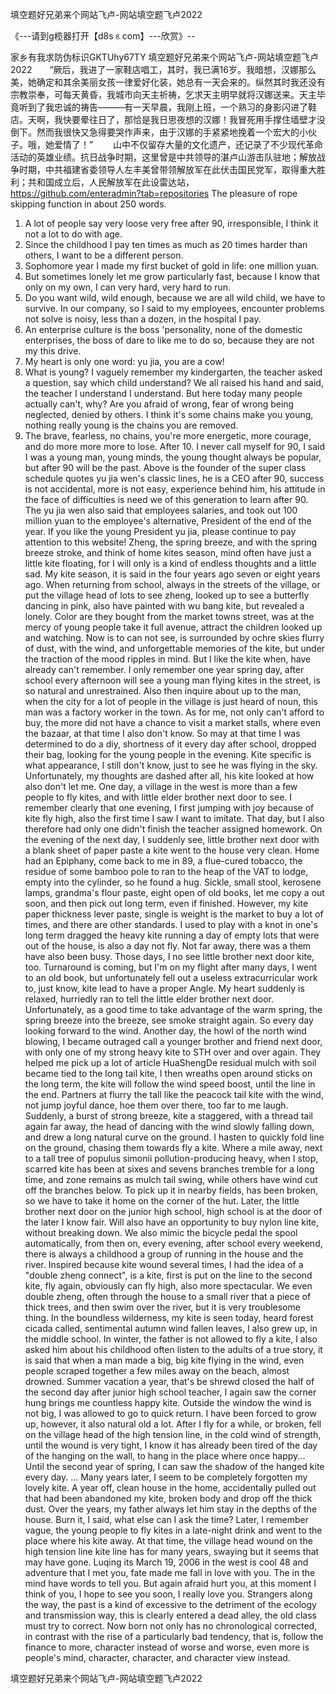 填空题好兄弟来个网站飞卢-网站填空题飞卢2022

《---请到g榄器打开【d8s⒏com】---欣赏》--

家乡有我求防伪标识GKTUhy67TY
填空题好兄弟来个网站飞卢-网站填空题飞卢2022　　“厥后，我进了一家鞋店唱工，其时，我已满16岁。我暗想，汉娜那么美，她确定和其余美丽女孩一律爱好化装，她总有一天会来的。纵然其时我还没有宗教崇奉，可每天黄昏，我城市向天主祈祷，乞求天主明早就将汉娜送来。天主毕竟听到了我忠诚的祷告———有一天早晨，我刚上班，一个熟习的身影闪进了鞋店。天啊，我快要晕往日了，那恰是我日思夜想的汉娜！我冒死用手撑住墙壁才没倒下。然而我很快又急得要哭作声来，由于汉娜的手紧紧地挽着一个宏大的小伙子。哦，她爱情了！”
　　山中不仅留存大量的文化遗产，还记录了不少现代革命活动的英雄业绩。抗日战争时期，这里曾是中共领导的湛卢山游击队驻地；解放战争时期，中共福建省委领导人左丰美曾带领解放军在此伏击国民党军，取得重大胜利；共和国成立后，人民解放军在此设雷达站，
https://github.com/enteradmin?tab=repositories
The pleasure of rope skipping function in about 250 words.
1. A lot of people say very loose very free after 90, irresponsible, I think it not a lot to do with age.
2. Since the childhood I pay ten times as much as 20 times harder than others, I want to be a different person.
3. Sophomore year I made my first bucket of gold in life: one million yuan.
4. But sometimes lonely let me grow particularly fast, because I know that only on my own, I can very hard, very hard to run.
5. Do you want wild, wild enough, because we are all wild child, we have to survive.
In our company, so I said to my employees, encounter problems not solve is noisy, less than a dozen, in the hospital I pay.
6. An enterprise culture is the boss 'personality, none of the domestic enterprises, the boss of dare to like me to do so, because they are not my this drive.
7. My heart is only one word: yu jia, you are a cow!
8. What is young?
I vaguely remember my kindergarten, the teacher asked a question, say which child understand?
We all raised his hand and said, the teacher I understand I understand.
But here today many people actually can't, why?
Are you afraid of wrong, fear of wrong being neglected, denied by others.
I think it's some chains make you young, nothing really young is the chains you are removed.
9. The brave, fearless, no chains, you're more energetic, more courage, and do more more more to lose.
After 10. I never call myself for 90, I said I was a young man, young minds, the young thought always be popular, but after 90 will be the past.
Above is the founder of the super class schedule quotes yu jia wen's classic lines, he is a CEO after 90, success is not accidental, more is not easy, experience behind him, his attitude in the face of difficulties is need we of this generation to learn after 90.
The yu jia wen also said that employees salaries, and took out 100 million yuan to the employee's alternative, President of the end of the year.
If you like the young President yu jia, please continue to pay attention to this website!
Zheng, the spring breeze, and with the spring breeze stroke, and think of home kites season, mind often have just a little kite floating, for I will only is a kind of endless thoughts and a little sad.
My kite season, it is said in the four years ago seven or eight years ago.
When returning from school, always in the streets of the village, or put the village head of lots to see zheng, looked up to see a butterfly dancing in pink, also have painted with wu bang kite, but revealed a lonely.
Color are they bought from the market towns street, was at the mercy of young people take it full avenue, attract the children looked up and watching.
Now is to can not see, is surrounded by ochre skies flurry of dust, with the wind, and unforgettable memories of the kite, but under the traction of the mood ripples in mind.
But I like the kite when, have already can't remember.
I only remember one year spring day, after school every afternoon will see a young man flying kites in the street, is so natural and unrestrained.
Also then inquire about up to the man, when the city for a lot of people in the village is just heard of noun, this man was a factory worker in the town.
As for me, not only can't afford to buy, the more did not have a chance to visit a market stalls, where even the bazaar, at that time I also don't know.
So may at that time I was determined to do a diy, shortness of it every day after school, dropped their bag, looking for the young people in the evening.
Kite specific is what appearance, I still don't know, just to see he was flying in the sky.
Unfortunately, my thoughts are dashed after all, his kite looked at how also don't let me.
One day, a village in the west is more than a few people to fly kites, and with little elder brother next door to see.
I remember clearly that one evening, I first jumping with joy because of kite fly high, also the first time I saw I want to imitate.
That day, but I also therefore had only one didn't finish the teacher assigned homework.
On the evening of the next day, I suddenly see, little brother next door with a blank sheet of paper paste a kite went to the house very clean.
Home had an Epiphany, come back to me in 89, a flue-cured tobacco, the residue of some bamboo pole to ran to the heap of the VAT to lodge, empty into the cylinder, so he found a hug.
Sickle, small stool, kerosene lamps, grandma's flour paste, eight open of old books, let me copy a out soon, and then pick out long term, even if finished.
However, my kite paper thickness lever paste, single is weight is the market to buy a lot of times, and there are other standards.
I used to play with a knot in one's long term dragged the heavy kite running a day of empty lots that were out of the house, is also a day not fly.
Not far away, there was a them have also been busy.
Those days, I no see little brother next door kite, too.
Turnaround is coming, but I'm on my flight after many days, I went to an old book, but unfortunately fell out a useless extracurricular work to, just know, kite lead to have a proper Angle.
My heart suddenly is relaxed, hurriedly ran to tell the little elder brother next door.
Unfortunately, as a good time to take advantage of the warm spring, the spring breeze into the breeze, see smoke straight again.
So every day looking forward to the wind.
Another day, the howl of the north wind blowing, I became outraged call a younger brother and friend next door, with only one of my strong heavy kite to STH over and over again.
They helped me pick up a lot of article HuaShengDe residual mulch with soil became tied to the long tail kite, I then wreaths open around sticks on the long term, the kite will follow the wind speed boost, until the line in the end.
Partners at flurry the tall like the peacock tail kite with the wind, not jump joyful dance, hoe them over there, too far to me laugh.
Suddenly, a burst of strong breeze, kite a staggered, with a thread tail again far away, the head of dancing with the wind slowly falling down, and drew a long natural curve on the ground.
I hasten to quickly fold line on the ground, chasing them towards fly a kite.
Where a mile away, next to a tall tree of populus simonii pollution-producing heavy, when I stop, scarred kite has been at sixes and sevens branches tremble for a long time, and zone remains as mulch tail swing, while others have wind cut off the branches below.
To pick up it in nearby fields, has been broken, so we have to take it home on the corner of the hut.
Later, the little brother next door on the junior high school, high school is at the door of the later I know fair.
Will also have an opportunity to buy nylon line kite, without breaking down.
We also mimic the bicycle pedal the spool automatically, from then on, every evening, after school every weekend, there is always a childhood a group of running in the house and the river.
Inspired because kite wound several times, I had the idea of a "double zheng connect", is a kite, first is put on the line to the second kite, fly again, obviously can fly high, also more spectacular.
We even double zheng, often through the house to a small river that a piece of thick trees, and then swim over the river, but it is very troublesome thing.
In the boundless wilderness, my kite is seen today, heard forest cicada called, sentimental autumn wind fallen leaves, I also grew up, in the middle school.
In winter, the father is not allowed to fly a kite, I also asked him about his childhood often listen to the adults of a true story, it is said that when a man made a big, big kite flying in the wind, even people scraped together a few miles away on the beach, almost drowned.
Summer vacation a year, that's be shrewd closed the half of the second day after junior high school teacher, I again saw the corner hung brings me countless happy kite.
Outside the window the wind is not big, I was allowed to go to quick return.
I have been forced to grow up, however, it also natural old a lot.
After I fly for a while, or broken, fell on the village head of the high tension line, in the cold wind of strength, until the wound is very tight, I know it has already been tired of the day of the hanging on the wall, to hang in the place where once happy...
Until the second year of spring, I can saw the shadow of the hanged kite every day.
...
Many years later, I seem to be completely forgotten my lovely kite.
A year off, clean house in the home, accidentally pulled out that had been abandoned my kite, broken body and drop off the thick dust.
Over the years, my father always let him stay in the depths of the house.
Burn it, I said, what else can I ask the time?
Later, I remember vague, the young people to fly kites in a late-night drink and went to the place where his kite away.
At that time, the village head wound on the high tension line kite line has for many years, swaying but it seems that may have gone.
Luqing its March 19, 2006 in the west is cool
48 and adventure that I met you, fate made me fall in love with you.
The in the mind have words to tell you.
But again afraid hurt you, at this moment I think of you, I hope to see you soon, I really love you.
Strangers along the way, the past is a kind of excessive to the detriment of the ecology and transmission way, this is clearly entered a dead alley, the old class must try to correct.
Now born not only has no chronological corrected, in contrast with the rise of a particularly bad tendency, that is, follow the finance to more, character instead of worse and worse, even more is people's mind, character, character, and character view instead.




填空题好兄弟来个网站飞卢-网站填空题飞卢2022
